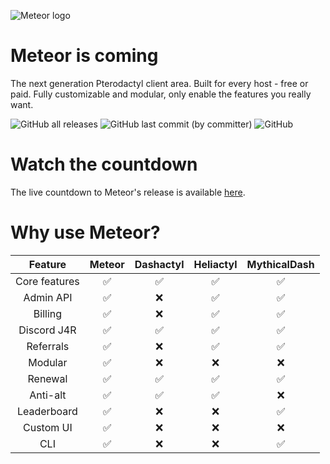 ![Meteor logo](https://cdn.discordapp.com/attachments/1161650288374063176/1168206001535717406/terraform_Soundcloud_Banner.png?ex=6550eb9e&is=653e769e&hm=3df308aaea6355624d259218f9bfaf9343819d027571a057410e525ebf056f28&)

# Meteor is coming 
The next generation Pterodactyl client area. Built for every host - free or paid. Fully customizable and modular, only enable the features you really want.

![GitHub all releases](https://img.shields.io/github/downloads/madebymeteor/meteor/total) ![GitHub last commit (by committer)](https://img.shields.io/github/last-commit/madebymeteor/meteor) ![GitHub](https://img.shields.io/github/license/madebymeteor/meteor)


# Watch the countdown
The live countdown to Meteor's release is available [here](https://meteorweb.pages.dev/).

# Why use Meteor?
| Feature | Meteor | Dashactyl | Heliactyl | MythicalDash | 
| :---:   | :---: | :---: | :--: | :--: |
| Core features | ✅|✅|✅|✅|
| Admin API |✅|❌|✅|✅|
| Billing | ✅|❌|✅|✅|
| Discord J4R |✅|✅|✅|✅|
| Referrals |✅|❌|✅|✅|
| Modular |✅|❌|❌|❌|
| Renewal |✅|✅|✅|✅|
| Anti-alt |✅|✅|✅|❌|
| Leaderboard |✅|❌|❌|✅|
| Custom UI |✅|❌|❌|❌|❌|
| CLI |✅|❌|❌|✅|
